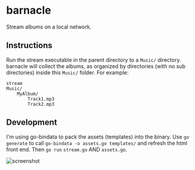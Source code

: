 # barnacle

Stream albums on a local network.

## Instructions
Run the stream executable in the parent directory to a `Music/` directory. barnacle will collect the albums, as organized by directories (with no sub directories) inside this `Music/` folder. For example:

    stream
	Music/
	    MyAlbum/
		    Track1.mp3
			Track2.mp3

## Development
I'm using go-bindata to pack the assets (templates) into the binary. Use `go generate` to call `go-bindata -o assets.go templates/` and refresh the html front end. Then `go run` `stream.go` AND `assets.go`.


![screenshot](http://polypmer.github.io/img/barnacle.png "Screeshot")
